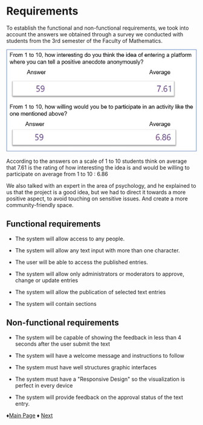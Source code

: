 # Requirements

To establish the functional and non-functional requirements, we took into account 
the answers we obtained through a survey we conducted with students from the 3rd semester of 
the Faculty of Mathematics.

![Survey](https://github.com/Edwin-Lines/Project-Cosmos/blob/main/Resources/Images/SURVEY_IMAGE_2.jpg)

According to the answers on a scale of 1 to 10 students think on average that 7.61 is the rating 
of how interesting the idea is and would be willing to participate on average from 1 to 10 : 6.86


We also talked with an expert in the area of psychology, and he explained to us that the project is a 
good idea, but we had to direct it towards a more positive aspect, to avoid touching on sensitive issues.
And create a more community-friendly space.


## Functional requirements

- The system will allow access to any people.

- The system will allow any text input with more than one character.

- The user will be able to access the published entries.

- The system will allow only administrators or moderators to approve, change or update entries

- The system will allow the publication of selected text entries

- The system will contain sections


## Non-functional requirements


- The system will be capable of showing the feedback in less than 4 seconds after the user submit the text

- The system will have a welcome message and instructions to follow

- The system must have well structures graphic interfaces

- The system must have a "Responsive Design" so the visualization is perfect in every device

- The system will provide feedback on the approval status of the text entry.
 


 ♦[Main Page](https://github.com/Edwin-Lines/Project-Cosmos "Main Page") 
 ♦ [Next](https://github.com/Edwin-Lines/Project-Cosmos/tree/main/Documentation/Use%20Cases%20Diagram%2C%20User%20Stories%20%26%20Use%20Scenarios "Next")
